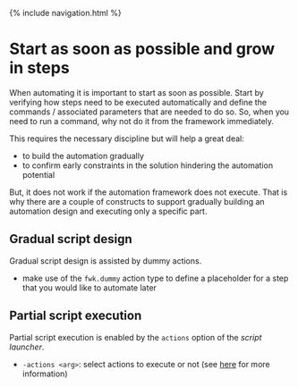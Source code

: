 {% include navigation.html %}

# Start as soon as possible and grow in steps

When automating it is important to start as soon as possible. 
Start by verifying how steps need to be executed automatically and define the commands / associated parameters that are needed to do so. 
So, when you need to run a command, why not do it from the framework immediately.

This requires the necessary discipline but will help a great deal:
* to build the automation gradually
* to confirm early constraints in the solution hindering the automation potential

But, it does not work if the automation framework does not execute. 
That is why there are a couple of constructs to support gradually building an automation design and executing only a specific part.

## Gradual script design

Gradual script design is assisted by dummy actions.
* make use of the `fwk.dummy` action type to define a placeholder for a step that you would like to automate later

## Partial script execution

Partial script execution is enabled by the `actions` option of the *script launcher*. 
* `-actions <arg>`: select actions to execute or not (see [here](/{{site.repository}}/pages/operate/operate.html) for more information)
